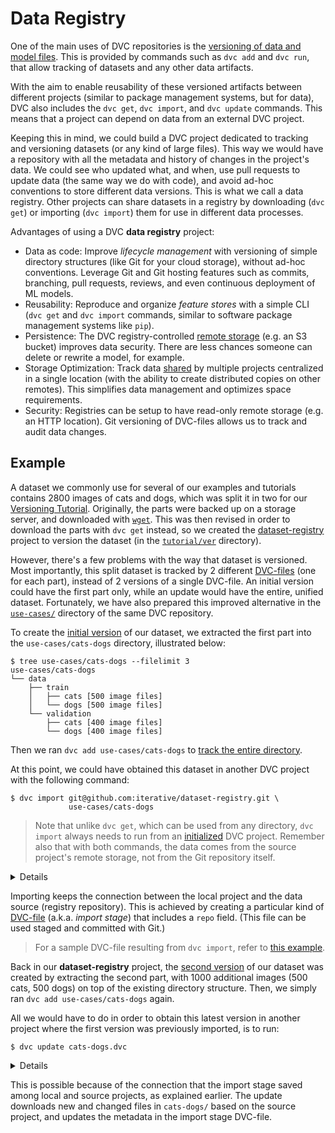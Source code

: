 # Data Registry

One of the main uses of <abbr>DVC repositories</abbr> is the
[versioning of data and model files](/doc/use-cases/data-and-model-files-versioning).
This is provided by commands such as `dvc add` and `dvc run`, that allow
tracking of datasets and any other <abbr>data artifacts</abbr>.

With the aim to enable reusability of these versioned artifacts between
different projects (similar to package management systems, but for data), DVC
also includes the `dvc get`, `dvc import`, and `dvc update` commands. This means
that a project can depend on data from an external <abbr>DVC project</abbr>.

Keeping this in mind, we could build a <abbr>DVC project</abbr> dedicated to
tracking and versioning datasets (or any kind of large files). This way we would
have a repository with all the metadata and history of changes in the project's
data. We could see who updated what, and when, use pull requests to update data
(the same way we do with code), and avoid ad-hoc conventions to store different
data versions. This is what we call a data registry. Other projects can share
datasets in a registry by downloading (`dvc get`) or importing (`dvc import`)
them for use in different data processes.

Advantages of using a DVC **data registry** project:

- Data as code: Improve _lifecycle management_ with versioning of simple
  directory structures (like Git for your cloud storage), without ad-hoc
  conventions. Leverage Git and Git hosting features such as commits, branching,
  pull requests, reviews, and even continuous deployment of ML models.
- Reusability: Reproduce and organize _feature stores_ with a simple CLI
  (`dvc get` and `dvc import` commands, similar to software package management
  systems like `pip`).
- Persistence: The DVC registry-controlled
  [remote storage](/doc/command-reference/remote) (e.g. an S3 bucket) improves
  data security. There are less chances someone can delete or rewrite a model,
  for example.
- Storage Optimization: Track data
  [shared](/doc/use-cases/share-data-and-model-files) by multiple projects
  centralized in a single location (with the ability to create distributed
  copies on other remotes). This simplifies data management and optimizes space
  requirements.
- Security: Registries can be setup to have read-only remote storage (e.g. an
  HTTP location). Git versioning of DVC-files allows us to track and audit data
  changes.

## Example

A dataset we commonly use for several of our examples and tutorials contains
2800 images of cats and dogs, which was split it in two for our
[Versioning Tutorial](/doc/tutorials/versioning). Originally, the parts were
backed up on a storage server, and downloaded with
[`wget`](https://www.gnu.org/software/wget/). This was then revised in order to
download the parts with `dvc get` instead, so we created the
[dataset-registry](https://github.com/iterative/dataset-registry)
<abbr>project</abbr> to version the dataset (in the
[`tutorial/ver`](https://github.com/iterative/dataset-registry/tree/master/tutorial/ver)
directory).

However, there's a few problems with the way that dataset is versioned. Most
importantly, this split dataset is tracked by 2 different
[DVC-files](/doc/user-guide/dvc-file-format) (one for each part), instead of 2
versions of a single DVC-file. An initial version could have the first part
only, while an update would have the entire, unified dataset. Fortunately, we
have also prepared this improved alternative in the
[`use-cases/`](https://github.com/iterative/dataset-registry/tree/master/use-cases)
directory of the same <abbr>DVC repository</abbr>.

To create the
[initial version](https://github.com/iterative/dataset-registry/tree/cats-dogs-v1/use-cases)
of our dataset, we extracted the first part into the `use-cases/cats-dogs`
directory, illustrated below:

```dvc
$ tree use-cases/cats-dogs --filelimit 3
use-cases/cats-dogs
└── data
    ├── train
    │   ├── cats [500 image files]
    │   └── dogs [500 image files]
    └── validation
        ├── cats [400 image files]
        └── dogs [400 image files]
```

Then we ran `dvc add use-cases/cats-dogs` to
[track the entire directory](https://dvc.org/doc/command-reference/add#example-directory).

At this point, we could have obtained this dataset in another DVC project with
the following command:

```dvc
$ dvc import git@github.com:iterative/dataset-registry.git \
             use-cases/cats-dogs
```

> Note that unlike `dvc get`, which can be used from any directory, `dvc import`
> always needs to run from an [initialized](/doc/command-reference/init) DVC
> project. Remember also that with both commands, the data comes from the source
> project's remote storage, not from the Git repository itself.

<details>

### Expand for actionable command (optional)

The command above is meant for informational purposes only. If you actually run
it, although it will work, it will import the latest version of
`use-cases/cats-dogs` from `dataset-registry`. The following command would
actually bring in the version in question:

```dvc
$ dvc import --rev cats-dogs-v1 \
             git@github.com:iterative/dataset-registry.git \
             use-cases/cats-dogs
```

See the `dvc import` command reference for more details on the `--rev`
(revision) option.

</details>

Importing keeps the connection between the local <abbr>project</abbr> and the
data source (registry <abbr>repository</abbr>). This is achieved by creating a
particular kind of [DVC-file](/doc/user-guide/dvc-file-format) (a.k.a. _import
stage_) that includes a `repo` field. (This file can be used staged and
committed with Git.)

> For a sample DVC-file resulting from `dvc import`, refer to
> [this example](/doc/command-reference/import#example-data-registry).

Back in our **dataset-registry** project, the
[second version](https://github.com/iterative/dataset-registry/tree/cats-dogs-v2/use-cases)
of our dataset was created by extracting the second part, with 1000 additional
images (500 cats, 500 dogs) on top of the existing directory structure. Then, we
simply ran `dvc add use-cases/cats-dogs` again.

All we would have to do in order to obtain this latest version in another
project where the first version was previously imported, is to run:

```dvc
$ dvc update cats-dogs.dvc
```

<details>

### Expand for actionable command (optional)

As with the previous hidden note, actually trying the command above will produce
the desired results, but not for obvious reasons. The initial `dvc import`
command would have already obtained the latest version of the dataset (as noted
before), so this `dvc update` is unnecessary and won't have any effect.

And if you ran the `dvc import --rev cats-dogs-v1 ...` command instead, its
import stage (DVC-file) would be
[fixed to that revision](/doc/command-reference/import#example-fixed-revisions-re-importing)
(`cats-dogs-v1` tag), so `dvc update` would also be ineffective. In order to
actually "update" it, re-import the data instead, by now running the initial
import command (the one without `--rev`):

```dvc
$ dvc import git@github.com:iterative/dataset-registry.git \
             use-cases/cats-dogs
```

</details>

This is possible because of the connection that the import stage saved among
local and source projects, as explained earlier. The update downloads new and
changed files in `cats-dogs/` based on the source project, and updates the
metadata in the import stage DVC-file.
